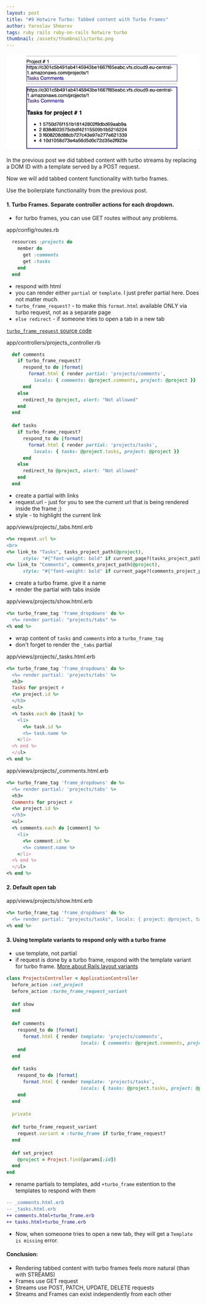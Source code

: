 ```yaml
---
layout: post
title: "#9 Hotwire Turbo: Tabbed content with Turbo Frames"
author: Yaroslav Shmarov
tags: ruby rails ruby-on-rails hotwire turbo
thumbnail: /assets/thumbnails/turbo.png
---
```


![turbo-frames-tabs](assets/images/turbo-frames-tabs.gif)

In the previous post we did tabbed content with turbo streams by replacing a DOM ID with a template served by a POST request.

Now we will add tabbed content functionality with turbo frames.

Use the boilerplate functionality from the previous post.

#### 1. Turbo Frames. Separate controller actions for each dropdown.

* for turbo frames, you can use GET routes without any problems.

app/config/routes.rb
```ruby
  resources :projects do
    member do
      get :comments
      get :tasks
    end
  end
```

* respond with html
* you can render either `partial` or `template`. I just prefer partial here. Does not matter much.
* `turbo_frame_request?` - to make this `format.html` available ONLY via turbo request, not as a separate page
* `else redirect` - if someone tries to open a tab in a new tab

[`turbo_frame_request` source code](https://github.com/hotwired/turbo-rails/blob/main/app/controllers/turbo/frames/frame_request.rb#L21)

app/controllers/projects_controller.rb
```ruby
  def comments
    if turbo_frame_request?
      respond_to do |format|
        format.html { render partial: 'projects/comments',
          locals: { comments: @project.comments, project: @project }}
      end
    else
      redirect_to @project, alert: "Not allowed"
    end
  end

  def tasks
    if turbo_frame_request?
      respond_to do |format|
        format.html { render partial: 'projects/tasks',
          locals: { tasks: @project.tasks, project: @project }}
      end
    else
      redirect_to @project, alert: "Not allowed"
    end
  end
```

* create a partial with links
* request.url - just for you to see the current url that is being rendered inside the frame ;)
* style - to highlight the current link

app/views/projects/_tabs.html.erb
```ruby
<%= request.url %>
<br>
<%= link_to "Tasks", tasks_project_path(@project),
      style: "#{"font-weight: bold" if current_page?(tasks_project_path(@project))}" %>
<%= link_to "Comments", comments_project_path(@project),
      style: "#{"font-weight: bold" if current_page?(comments_project_path(@project))}" %>
```

* create a turbo frame. give it a name
* render the partial with tabs inside

app/views/projects/show.html.erb
```ruby
<%= turbo_frame_tag 'frame_dropdowns' do %>
  <%= render partial: "projects/tabs" %>
<% end %>
```

* wrap content of `tasks` and `comments` into a `turbo_frame_tag`
* don't forget to render the `_tabs` partial

app/views/projects/_tasks.html.erb
```ruby
<%= turbo_frame_tag 'frame_dropdowns' do %>
  <%= render partial: 'projects/tabs' %>
  <h3>
  Tasks for project #
  <%= project.id %>
  </h3>
  <ul>
  <% tasks.each do |task| %>
    <li>
      <%= task.id %>
      <%= task.name %>
    </li>
  <% end %>
  </ul>
<% end %>
```

app/views/projects/_comments.html.erb
```ruby
<%= turbo_frame_tag 'frame_dropdowns' do %>
  <%= render partial: 'projects/tabs' %>
  <h3>
  Comments for project #
  <%= project.id %>
  </h3>
  <ul>
  <% comments.each do |comment| %>
    <li>
      <%= comment.id %>
      <%= comment.name %>
    </li>
  <% end %>
  </ul>
<% end %>
```
#### 2. Default open tab

app/views/projects/show.html.erb
```ruby
<%= turbo_frame_tag 'frame_dropdowns' do %>
  <%= render partial: "projects/tasks", locals: { project: @project, tasks: @project.tasks } %>
<% end %>
```

#### 3. Using template variants to respond only with a turbo frame

* use template, not partial
* if request is done by a turbo frame, respond with the template variant for turbo frame. [More about Rails layout variants](https://guides.rubyonrails.org/layouts_and_rendering.html#the-variants-option)

```ruby
class ProjectsController < ApplicationController
  before_action :set_project
  before_action :turbo_frame_request_variant

  def show
  end

  def comments
    respond_to do |format|
      format.html { render template: 'projects/comments', 
                           locals: { comments: @project.comments, project: @project }}
    end
  end

  def tasks
    respond_to do |format|
      format.html { render template: 'projects/tasks', 
                           locals: { tasks: @project.tasks, project: @project }}
    end
  end

  private

  def turbo_frame_request_variant
    request.variant = :turbo_frame if turbo_frame_request?
  end

  def set_project
    @project = Project.find(params[:id])
  end
end
```

* rename partials to templates, add `+turbo_frame` estention to the templates to respond with them
```diff
-- _comments.html.erb
-- _tasks.html.erb
++ comments.html+turbo_frame.erb
++ tasks.html+turbo_frame.erb
```

* Now, when someoone tries to open a new tab, they will get a `Template is missing` error.

#### Conclusion:

* Rendering tabbed content with turbo frames feels more natural (than with STREAMS)
* Frames use GET request
* Streams use POST, PATCH, UPDATE, DELETE requests
* Streams and Frames can exist independently from each other
